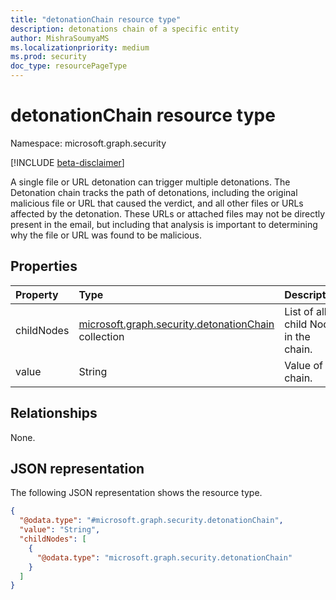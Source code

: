 ```yaml
---
title: "detonationChain resource type"
description: detonations chain of a specific entity 
author: MishraSoumyaMS
ms.localizationpriority: medium
ms.prod: security
doc_type: resourcePageType
---
```


# detonationChain resource type

Namespace: microsoft.graph.security

[!INCLUDE [beta-disclaimer](../../includes/beta-disclaimer.md)]

A single file or URL detonation can trigger multiple detonations. The Detonation chain tracks the path of detonations, including the original malicious file or URL that caused the verdict, and all other files or URLs affected by the detonation. These URLs or attached files may not be directly present in the email, but including that analysis is important to determining why the file or URL was found to be malicious.

## Properties
|Property|Type|Description|
|:---|:---|:---|
|childNodes|[microsoft.graph.security.detonationChain](../resources/security-detonationchain.md) collection|List of all child Nodes in the chain.|
|value|String|Value of the chain.|

## Relationships
None.

## JSON representation
The following JSON representation shows the resource type.
<!-- {
  "blockType": "resource",
  "@odata.type": "microsoft.graph.security.detonationChain"
}
-->
``` json
{
  "@odata.type": "#microsoft.graph.security.detonationChain",
  "value": "String",
  "childNodes": [
    {
      "@odata.type": "microsoft.graph.security.detonationChain"
    }
  ]
}
```

